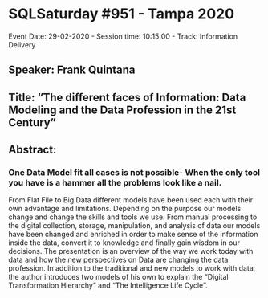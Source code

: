 # SQLSaturday #951 - Tampa 2020
Event Date: 29-02-2020 - Session time: 10:15:00 - Track: Information Delivery
## Speaker: Frank Quintana
## Title: “The different faces of Information: Data Modeling and the Data Profession in the 21st Century”
## Abstract:
### One Data Model fit all cases is not possible- When the only tool you have is a hammer all the problems look like a nail.
From Flat File to Big Data different models have been used each with their own advantage and limitations. Depending on the purpose our models change and change the skills and tools we use.
From manual processing to the digital collection, storage, manipulation, and analysis of data our models have been changed and enriched in order to make sense of the information inside the data, convert it to knowledge and finally gain wisdom in our decisions.
The presentation is an overview of the way we work today with data and how the new perspectives on Data are changing the data profession. In addition to the traditional and new models to work with data, the author introduces two models of his own to explain the “Digital Transformation Hierarchy” and “The Intelligence Life Cycle”.
